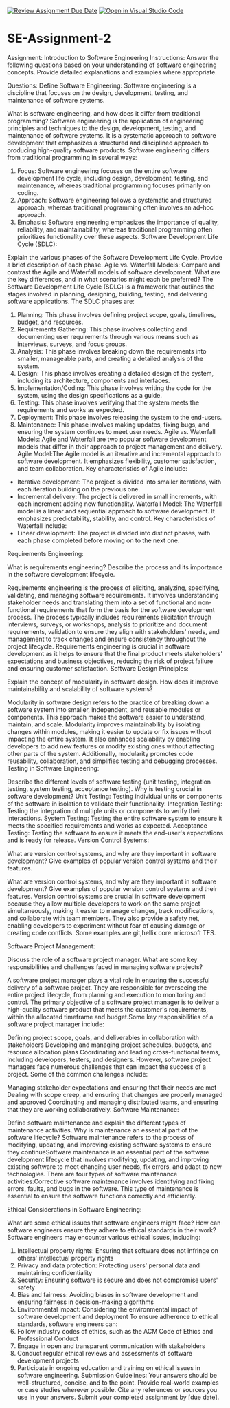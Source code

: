 [![Review Assignment Due Date](https://classroom.github.com/assets/deadline-readme-button-24ddc0f5d75046c5622901739e7c5dd533143b0c8e959d652212380cedb1ea36.svg)](https://classroom.github.com/a/-ucQIGTc)
[![Open in Visual Studio Code](https://classroom.github.com/assets/open-in-vscode-718a45dd9cf7e7f842a935f5ebbe5719a5e09af4491e668f4dbf3b35d5cca122.svg)](https://classroom.github.com/online_ide?assignment_repo_id=15260298&assignment_repo_type=AssignmentRepo)
# SE-Assignment-2
Assignment: Introduction to Software Engineering
Instructions:
Answer the following questions based on your understanding of software engineering concepts. Provide detailed explanations and examples where appropriate.

Questions:
Define Software Engineering:
Software engineering is a discipline that focuses on the design, development, testing, and maintenance of software systems.

What is software engineering, and how does it differ from traditional programming?
Software engineering is the application of engineering principles and techniques to the design, development, testing, and maintenance
of software systems. It is a systematic approach to software development that emphasizes a structured and disciplined
approach to producing high-quality software products.
Software engineering differs from traditional programming in several ways:
1. Focus: Software engineering focuses on the entire software development life cycle, including design, development,
testing, and maintenance, whereas traditional programming focuses primarily on coding.
2. Approach: Software engineering follows a systematic and structured approach, whereas traditional programming often
involves an ad-hoc approach.
3. Emphasis: Software engineering emphasizes the importance of quality, reliability, and maintainability, whereas
traditional programming often prioritizes functionality over these aspects.
Software Development Life Cycle (SDLC):

Explain the various phases of the Software Development Life Cycle. Provide a brief description of each phase.
Agile vs. Waterfall Models:
Compare and contrast the Agile and Waterfall models of software development. What are the key differences, and in what scenarios might each be preferred?
The Software Development Life Cycle (SDLC) is a framework that outlines the stages involved in planning,
designing, building, testing, and delivering software applications. The SDLC phases are:
1. Planning: This phase involves defining project scope, goals, timelines, budget, and resources.
2. Requirements Gathering: This phase involves collecting and documenting user requirements through various means such as interviews, surveys, and focus groups.
3. Analysis: This phase involves breaking down the requirements into smaller, manageable parts, and creating a detailed analysis of the system.
4. Design: This phase involves creating a detailed design of the system, including its architecture, components and interfaces.
5. Implementation/Coding: This phase involves writing the code for the system, using the design specifications as a guide.
6. Testing: This phase involves verifying that the system meets the requirements and works as expected.
7. Deployment: This phase involves releasing the system to the end-users.
8. Maintenance: This phase involves making updates, fixing bugs, and ensuring the system continues to meet
user needs.
Agile vs. Waterfall Models:
Agile and Waterfall are two popular software development models that differ in their approach to project management and delivery.
Agile Model:The Agile model is an iterative and incremental approach to software development. It emphasizes flexibility, customer satisfaction,
and team collaboration. Key characteristics of Agile include:
* Iterative development: The project is divided into smaller iterations, with each iteration building on the previous one.
* Incremental delivery: The project is delivered in small increments, with each increment adding new functionality.
Waterfall Model: The Waterfall model is a linear and sequential approach to software development. It emphasizes predictability, stability, and control. Key characteristics of Waterfall include:
* Linear development: The project is divided into distinct phases, with each phase completed before moving on to the next one.



Requirements Engineering:

What is requirements engineering? Describe the process and its importance in the software development lifecycle.

Requirements engineering is the process of eliciting, analyzing, specifying, validating, and managing software requirements. It involves understanding stakeholder needs and translating them into a set of functional and non-functional requirements that form the basis for the software development process. The process typically includes requirements elicitation through interviews, surveys, or workshops, analysis to prioritize and document requirements, validation to ensure they align with stakeholders' needs, and management to track changes and ensure consistency throughout the project lifecycle. Requirements engineering is crucial in software development as it helps to ensure that the final product meets stakeholders' expectations and business objectives, reducing the risk of project failure and ensuring customer satisfaction.
Software Design Principles:

Explain the concept of modularity in software design. How does it improve maintainability and scalability of software systems?

Modularity in software design refers to the practice of breaking down a software system into smaller, independent, and reusable modules or components. This approach makes the software easier to understand, maintain, and scale. Modularity improves maintainability by isolating changes within modules, making it easier to update or fix issues without impacting the entire system. It also enhances scalability by enabling developers to add new features or modify existing ones without affecting other parts of the system. Additionally, modularity promotes code reusability, collaboration, and simplifies testing and debugging processes.
Testing in Software Engineering:

Describe the different levels of software testing (unit testing, integration testing, system testing, acceptance testing). Why is testing crucial in software development?
Unit Testing: Testing individual units or components of the software in isolation to validate their functionality.
Integration Testing: Testing the integration of multiple units or components to verify their interactions.
System Testing: Testing the entire software system to ensure it meets the specified requirements and works as expected.
Acceptance Testing: Testing the software to ensure it meets the end-user's expectations and is ready for
release.
Version Control Systems:

What are version control systems, and why are they important in software development? Give examples of popular version control systems and their features.

What are version control systems, and why are they important in software development? Give examples of popular version control systems and their features.
Version control systems are crucial in software development because they allow multiple developers to work on the same project simultaneously, making it easier to manage changes, track modifications, and collaborate with team members. They also provide a safety net, enabling developers to experiment without fear of causing damage or creating code conflicts.
Some examples are git,hellix core. microsoft TFS.


Software Project Management:

Discuss the role of a software project manager. What are some key responsibilities and challenges faced in managing software projects?

A software project manager plays a vital role in ensuring the successful delivery of a software project. They are responsible for overseeing the entire project lifecycle, from planning and execution to monitoring and control. The primary objective of a software project manager is to deliver a high-quality software product that meets the customer's requirements, within the allocated timeframe and budget.Some key responsibilities of a software project manager include:

Defining project scope, goals, and deliverables in collaboration with stakeholders
Developing and managing project schedules, budgets, and resource allocation plans
Coordinating and leading cross-functional teams, including developers, testers, and designers.
However, software project managers face numerous challenges that can impact the success of a project. Some of the common challenges include:

Managing stakeholder expectations and ensuring that their needs are met
Dealing with scope creep, and ensuring that changes are properly managed and approved
Coordinating and managing distributed teams, and ensuring that they are working collaboratively.
Software Maintenance:

Define software maintenance and explain the different types of maintenance activities. Why is maintenance an essential part of the software lifecycle?
Software maintenance refers to the process of modifying, updating, and improving existing software systems to ensure they continueSoftware maintenance is an essential part of the software development lifecycle that involves modifying, updating, and improving existing software to meet changing user needs, fix errors, and adapt to new technologies. There are four types of software maintenance activities:Corrective software maintenance involves identifying and fixing errors, faults, and bugs in the software. This type of maintenance is essential to ensure the software functions correctly and efficiently.



Ethical Considerations in Software Engineering:

What are some ethical issues that software engineers might face? How can software engineers ensure they adhere to ethical standards in their work?
Software engineers may encounter various ethical issues, including:
1. Intellectual property rights: Ensuring that software does not infringe on others' intellectual property rights
2. Privacy and data protection: Protecting users' personal data and maintaining confidentiality
3. Security: Ensuring software is secure and does not compromise users' safety
4. Bias and fairness: Avoiding biases in software development and ensuring fairness in decision-making algorithms
5. Environmental impact: Considering the environmental impact of software development and deployment
To ensure adherence to ethical standards, software engineers can:
1. Follow industry codes of ethics, such as the ACM Code of Ethics and Professional Conduct
2. Engage in open and transparent communication with stakeholders
3. Conduct regular ethical reviews and assessments of software development projects
4. Participate in ongoing education and training on ethical issues in software engineering.
Submission Guidelines:
Your answers should be well-structured, concise, and to the point.
Provide real-world examples or case studies wherever possible.
Cite any references or sources you use in your answers.
Submit your completed assignment by [due date].
